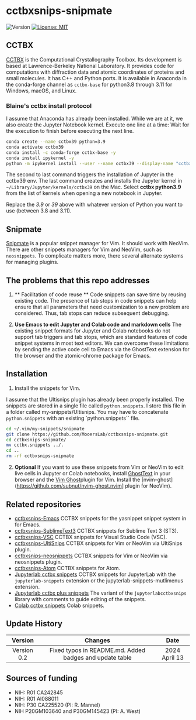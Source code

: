 # cctbxsnips-snipmate

![Version](https://img.shields.io/static/v1?label=cctbxsnips-snipmate&message=0.1&color=brightcolor)
[![License: MIT](https://img.shields.io/badge/License-MIT-blue.svg)](https://opensource.org/licenses/MIT)

## CCTBX

[CCTBX](https://github.com/cctbx/cctbx_project) is the Computational Crystallography Toolbox. 
Its development is based at Lawrence-Berkeley National Laboratory.
It provides code for computations with diffraction data and atomic coordinates of proteins and small molecules.
It has C++ and Python ports.
It is available in Anaconda in the conda-forge channel as `cctbx-base` for python3.8 through 3.11 for Windows, macOS, and Linux.

### Blaine's cctbx install protocol

I assume that Anaconda has already been installed. While we are at it, we also create the Jupyter Notebook kernel. Execute one line at a time: Wait for the execution to finish before executing the next line.

```bash
conda create --name cctbx39 python=3.9
conda activate cctbx39
conda install -c conda-forge cctbx-base -y
conda install ipykernel -y
python -m ipykernel install --user --name cctbx39 --display-name "cctbx python3.9"
```

The second to last command triggers the installation of Jupyter in the cctbx39 env.
The last command creates and installs the Jupyter kernel in `~/Library/Jupyter/kernels/cctbx39` on the Mac.
Select **cctbx python3.9** from the list of kernels when opening a new notebook in Jupyter.

Replace the *3.9* or *39* above with whatever version of Python you want to use (between 3.8 and 3.11).

## Snipmate

[Snipmate](https://github.com/garbas/vim-snipmate) is a popular snippet manager for Vim.
It should work with NeoVim.
There are other snippets managers for Vim and NeoVim, such as `neosnippets`.
To complicate matters more, there several alternate systems for managing plugins.


## The problems that this repo addresses

1. ** Facilitation of code reuse **  Code snippets can save time by reusing existing code. The presence of tab stops in code snippets can help ensure that all parameters that need customization to a new problem are considered. Thus, tab stops can reduce subsequent debugging.

2. **Use Emacs to edit Jupyter and Colab code and markdown cells** The existing snippet formats for Jupyter and Colab notebooks do not support tab triggers and tab stops, which are standard features of code snippet systems in most text editors. We can overcome these limitations by sending the active code cell to Emacs via the GhostText extension for the browser and the atomic-chrome package for Emacs.

## Installation

1. Install the snippets for Vim.

I assume that the Ultisnips plugin has already been properly installed.
The snippets are stored in a single file called `python.snippets`.
I store this file in a folder called my-snippets/Ultisnips.
You may have to concatenate `python.snippets` with an existing `python.snippets`` file.

```bash
cd ~/.vim/my-snippets/snipmate
git clone https://github.com/MooersLab/cctbxsnips-snipmate.git
cd cctbxsnips-snipmate/
mv cctbx.snippets ../.
cd ..
rm -rf cctbxsnips-snipmate
```

2. **Optional** If you want to use these snippets from Vim or NeoVim to edit live cells in Jupyter or Colab notebooks, install [GhostText](https://ghosttext.fregante.com/) in your browser and the [Vim Ghost](https://github.com/raghur/vim-ghost)plugin for Vim. Install the [nvim-ghost](https://github.com/subnut/nvim-ghost.nvim] plugin for NeoVim).


## Related repositories
- [cctbxsnips-Emacs](https://github.com/MooersLab/cctbxsnips-Emacs) CCTBX snippets for the yasnippet snippet system in for Emacs.
- [cctbxsnips-SublimeText3](https://github.com/MooersLab/cctbxsnips-SublimeText3) CCTBX snippets for Sublime Text 3 (ST3).
- [cctbxsnips-VSC](https://github.com/MooersLab/cctbxsnips-VSC) CCTBX snippets for Visual Studio Code (VSC).
- [cctbxsnips-UltiSnips](https://github.com/MooersLab/cctbxsnips-Ultisnips) CCTBX snippets for Vim or NeoVim via UltiSnips plugin.
- [cctbxsnips-neosnippets](https://github.com/MooersLab/cctbxsnips-neosnippets) CCTBX snippets for Vim or NeoVim via neosnippets plugin.
- [cctbxsnips-Atom](https://github.com/MooersLab/cctbxsnips-Atom) CCTBX snippets for Atom.
- [Jupyterlab cctbx snippets](https://github.com/MooersLab/jupyterlabcctbxsnips) CCTBX snippets for JupyterLab with the `jupyterlab-snippets` extension or the jupyterlab-snippets-mutlimenus extension.
- [Jupyterlab cctbx plus snippets](https://github.com/MooersLab/jupyterlabcctbxsnipsplus) The variant of the `jupyterlabcctbxsnips` library with comments to guide editing of the snippets.
- [Colab cctbx snippets](https://github.com/MooersLab/colabcctbxsnips) Colab snippets.

## Update History

|Version      | Changes                                                                      | Date                   |
|:-----------:|:----------------------------------------------------------------------------:|:----------------------:|
| Version 0.2|  Fixed typos in README.md. Added badges and update table                      | 2024 April 13          |


## Sources of funding

- NIH: R01 CA242845
- NIH: R01 AI088011
- NIH: P30 CA225520 (PI: R. Mannel)
- NIH P20GM103640 and P30GM145423 (PI: A. West)

